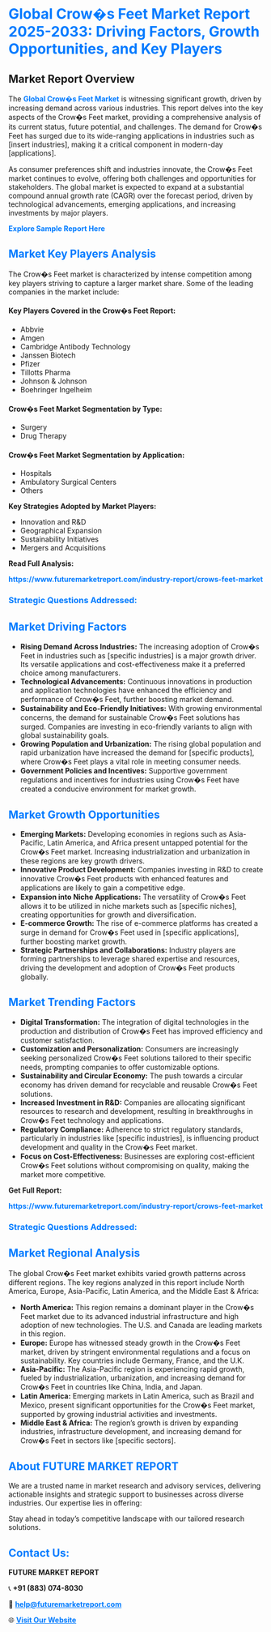 <h1 style="color: #007BFF;">Global Crow�s Feet Market Report 2025-2033: Driving Factors, Growth Opportunities, and Key Players</h1>

<section id="overview">
<h2>Market Report Overview</h2>
<p>The <a href="https://www.futuremarketreport.com/industry-report/crows-feet-market" style="color: #007BFF; text-decoration: none;"><strong>Global Crow�s Feet Market</strong></a> is witnessing significant growth, driven by increasing demand across various industries. This report delves into the key aspects of the Crow�s Feet market, providing a comprehensive analysis of its current status, future potential, and challenges. The demand for Crow�s Feet has surged due to its wide-ranging applications in industries such as [insert industries], making it a critical component in modern-day [applications].</p>
<p>As consumer preferences shift and industries innovate, the Crow�s Feet market continues to evolve, offering both challenges and opportunities for stakeholders. The global market is expected to expand at a substantial compound annual growth rate (CAGR) over the forecast period, driven by technological advancements, emerging applications, and increasing investments by major players.</p>
</section>

<section id="overview">
<p><a href="https://www.futuremarketreport.com/request-sample/reportId=34323" style="color: #007BFF; text-decoration: none;"><strong>Explore Sample Report Here</strong></a></p>
</section>

<section id="key-players">
<h2 style="color: #007BFF;">Market Key Players Analysis</h2>
<p>The Crow�s Feet market is characterized by intense competition among key players striving to capture a larger market share. Some of the leading companies in the market include:</p>
<h4>Key Players Covered in the Crow�s Feet Report:</h4>
<ul><li>Abbvie</li><li>Amgen</li><li>Cambridge Antibody Technology</li><li>Janssen Biotech</li><li>Pfizer</li><li>Tillotts Pharma</li><li>Johnson &amp; Johnson</li><li>Boehringer Ingelheim</li></ul>
<h4>Crow�s Feet Market Segmentation by Type:</h4>
<ul><li>Surgery</li><li>Drug Therapy</li></ul>

<h4>Crow�s Feet Market Segmentation by Application:</h4>
<ul><li>Hospitals</li><li>Ambulatory Surgical Centers</li><li>Others</li></ul>
<p><strong>Key Strategies Adopted by Market Players:</strong></p>
<ul>
<li>Innovation and R&D</li>
<li>Geographical Expansion</li>
<li>Sustainability Initiatives</li>
<li>Mergers and Acquisitions</li>
</ul>
</section>

<section>
<p><strong>Read Full Analysis: </strong></p><a href="https://www.futuremarketreport.com/industry-report/crows-feet-market" style="color: #007BFF; text-decoration: none;"><strong>https://www.futuremarketreport.com/industry-report/crows-feet-market</strong></a>
<h3 style="color: #007BFF;">Strategic Questions Addressed:</h3>
</section>

<section id="driving-factors">
<h2 style="color: #007BFF;">Market Driving Factors</h2>
<ul>
<li><strong>Rising Demand Across Industries:</strong> The increasing adoption of Crow�s Feet in industries such as [specific industries] is a major growth driver. Its versatile applications and cost-effectiveness make it a preferred choice among manufacturers.</li>
<li><strong>Technological Advancements:</strong> Continuous innovations in production and application technologies have enhanced the efficiency and performance of Crow�s Feet, further boosting market demand.</li>
<li><strong>Sustainability and Eco-Friendly Initiatives:</strong> With growing environmental concerns, the demand for sustainable Crow�s Feet solutions has surged. Companies are investing in eco-friendly variants to align with global sustainability goals.</li>
<li><strong>Growing Population and Urbanization:</strong> The rising global population and rapid urbanization have increased the demand for [specific products], where Crow�s Feet plays a vital role in meeting consumer needs.</li>
<li><strong>Government Policies and Incentives:</strong> Supportive government regulations and incentives for industries using Crow�s Feet have created a conducive environment for market growth.</li>
</ul>
</section>

<section id="growth-opportunities">
<h2 style="color: #007BFF;">Market Growth Opportunities</h2>
<ul>
<li><strong>Emerging Markets:</strong> Developing economies in regions such as Asia-Pacific, Latin America, and Africa present untapped potential for the Crow�s Feet market. Increasing industrialization and urbanization in these regions are key growth drivers.</li>
<li><strong>Innovative Product Development:</strong> Companies investing in R&D to create innovative Crow�s Feet products with enhanced features and applications are likely to gain a competitive edge.</li>
<li><strong>Expansion into Niche Applications:</strong> The versatility of Crow�s Feet allows it to be utilized in niche markets such as [specific niches], creating opportunities for growth and diversification.</li>
<li><strong>E-commerce Growth:</strong> The rise of e-commerce platforms has created a surge in demand for Crow�s Feet used in [specific applications], further boosting market growth.</li>
<li><strong>Strategic Partnerships and Collaborations:</strong> Industry players are forming partnerships to leverage shared expertise and resources, driving the development and adoption of Crow�s Feet products globally.</li>
</ul>
</section>

<section id="trending-factors">
<h2 style="color: #007BFF;">Market Trending Factors</h2>
<ul>
<li><strong>Digital Transformation:</strong> The integration of digital technologies in the production and distribution of Crow�s Feet has improved efficiency and customer satisfaction.</li>
<li><strong>Customization and Personalization:</strong> Consumers are increasingly seeking personalized Crow�s Feet solutions tailored to their specific needs, prompting companies to offer customizable options.</li>
<li><strong>Sustainability and Circular Economy:</strong> The push towards a circular economy has driven demand for recyclable and reusable Crow�s Feet solutions.</li>
<li><strong>Increased Investment in R&D:</strong> Companies are allocating significant resources to research and development, resulting in breakthroughs in Crow�s Feet technology and applications.</li>
<li><strong>Regulatory Compliance:</strong> Adherence to strict regulatory standards, particularly in industries like [specific industries], is influencing product development and quality in the Crow�s Feet market.</li>
<li><strong>Focus on Cost-Effectiveness:</strong> Businesses are exploring cost-efficient Crow�s Feet solutions without compromising on quality, making the market more competitive.</li>
</ul>
</section>

<section>
<p><strong>Get Full Report: </strong></p><a href="https://www.futuremarketreport.com/industry-report/crows-feet-market" style="color: #007BFF; text-decoration: none;"><strong>https://www.futuremarketreport.com/industry-report/crows-feet-market</strong></a>
<h3 style="color: #007BFF;">Strategic Questions Addressed:</h3>
</section>


<section id="regional-analysis">
<h2 style="color: #007BFF;">Market Regional Analysis</h2>
<p>The global Crow�s Feet market exhibits varied growth patterns across different regions. The key regions analyzed in this report include North America, Europe, Asia-Pacific, Latin America, and the Middle East & Africa:</p>
<ul>
<li><strong>North America:</strong> This region remains a dominant player in the Crow�s Feet market due to its advanced industrial infrastructure and high adoption of new technologies. The U.S. and Canada are leading markets in this region.</li>
<li><strong>Europe:</strong> Europe has witnessed steady growth in the Crow�s Feet market, driven by stringent environmental regulations and a focus on sustainability. Key countries include Germany, France, and the U.K.</li>
<li><strong>Asia-Pacific:</strong> The Asia-Pacific region is experiencing rapid growth, fueled by industrialization, urbanization, and increasing demand for Crow�s Feet in countries like China, India, and Japan.</li>
<li><strong>Latin America:</strong> Emerging markets in Latin America, such as Brazil and Mexico, present significant opportunities for the Crow�s Feet market, supported by growing industrial activities and investments.</li>
<li><strong>Middle East & Africa:</strong> The region’s growth is driven by expanding industries, infrastructure development, and increasing demand for Crow�s Feet in sectors like [specific sectors].</li>
</ul>
</section>

<footer>
<h2 style="color: #007BFF;">About FUTURE MARKET REPORT</h2>
<p>We are a trusted name in market research and advisory services, delivering actionable insights and strategic support to businesses across diverse industries. Our expertise lies in offering:</p>

<p>Stay ahead in today’s competitive landscape with our tailored research solutions.</p>

<h2 style="color: #007BFF;">Contact Us:</h2>
<p><strong>FUTURE MARKET REPORT</strong></p>
<p>📞 <strong>+91 (883) 074-8030</strong></p>
<p>📧 <strong><a href="mailto:help@futuremarketreport.com" style="color: #007BFF;">help@futuremarketreport.com</a></strong></p>
<p>🌐 <strong><a href="https://www.futuremarketreport.com/" style="color: #007BFF;">Visit Our Website</a></strong></p>
</footer>